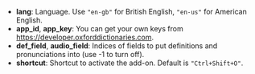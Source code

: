 * **lang**: Language. Use `"en-gb"` for British English, `"en-us"` for American English.
* **app_id**, **app_key**: You can get your own keys from <https://developer.oxforddictionaries.com>.
* **def_field**, **audio_field**: Indices of fields to put definitions and pronunciations into (use -1 to turn off).
* **shortcut**: Shortcut to activate the add-on. Default is `"Ctrl+Shift+O"`.

